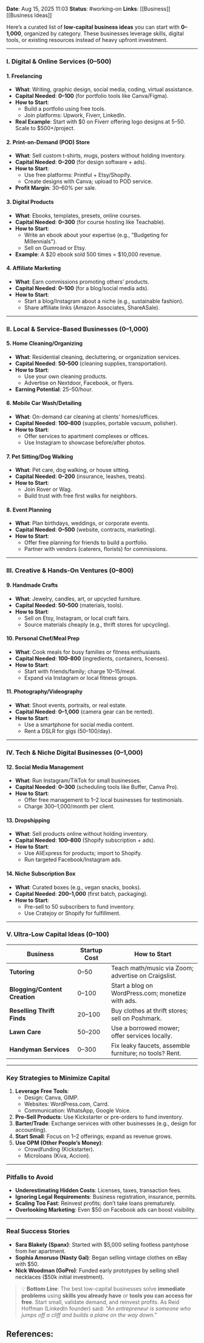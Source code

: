 **Date**: Aug 15, 2025 11:03
**Status**: #working-on
**Links**: [[Business]] [[Business Ideas]]



Here’s a curated list of **low-capital business ideas** you can start with **$0–$1,000**, organized by category. These businesses leverage skills, digital tools, or existing resources instead of heavy upfront investment.

---

### **I. Digital & Online Services ($0–$500)**  
#### **1. Freelancing**  
- **What**: Writing, graphic design, social media, coding, virtual assistance.  
- **Capital Needed**: **$0–$100** (for portfolio tools like Canva/Figma).  
- **How to Start**:  
  - Build a portfolio using free tools.  
  - Join platforms: Upwork, Fiverr, LinkedIn.  
- **Real Example**: Start with $0 on Fiverr offering logo designs at $5–$50. Scale to $500+/project.  

#### **2. Print-on-Demand (POD) Store**  
- **What**: Sell custom t-shirts, mugs, posters without holding inventory.  
- **Capital Needed**: **$0–$200** (for design software + ads).  
- **How to Start**:  
  - Use free platforms: Printful + Etsy/Shopify.  
  - Create designs with Canva; upload to POD service.  
- **Profit Margin**: 30–60% per sale.  

#### **3. Digital Products**  
- **What**: Ebooks, templates, presets, online courses.  
- **Capital Needed**: **$0–$300** (for course hosting like Teachable).  
- **How to Start**:  
  - Write an ebook about your expertise (e.g., "Budgeting for Millennials").  
  - Sell on Gumroad or Etsy.  
- **Example**: A $20 ebook sold 500 times = $10,000 revenue.  

#### **4. Affiliate Marketing**  
- **What**: Earn commissions promoting others’ products.  
- **Capital Needed**: **$0–$100** (for a blog/social media ads).  
- **How to Start**:  
  - Start a blog/Instagram about a niche (e.g., sustainable fashion).  
  - Share affiliate links (Amazon Associates, ShareASale).  

---

### **II. Local & Service-Based Businesses ($0–$1,000)**  
#### **5. Home Cleaning/Organizing**  
- **What**: Residential cleaning, decluttering, or organization services.  
- **Capital Needed**: **$50–$500** (cleaning supplies, transportation).  
- **How to Start**:  
  - Use your own cleaning products.  
  - Advertise on Nextdoor, Facebook, or flyers.  
- **Earning Potential**: $25–$50/hour.  

#### **6. Mobile Car Wash/Detailing**  
- **What**: On-demand car cleaning at clients’ homes/offices.  
- **Capital Needed**: **$100–$800** (supplies, portable vacuum, polisher).  
- **How to Start**:  
  - Offer services to apartment complexes or offices.  
  - Use Instagram to showcase before/after photos.  

#### **7. Pet Sitting/Dog Walking**  
- **What**: Pet care, dog walking, or house sitting.  
- **Capital Needed**: **$0–$200** (insurance, leashes, treats).  
- **How to Start**:  
  - Join Rover or Wag.  
  - Build trust with free first walks for neighbors.  

#### **8. Event Planning**  
- **What**: Plan birthdays, weddings, or corporate events.  
- **Capital Needed**: **$0–$500** (website, contracts, marketing).  
- **How to Start**:  
  - Offer free planning for friends to build a portfolio.  
  - Partner with vendors (caterers, florists) for commissions.  

---

### **III. Creative & Hands-On Ventures ($0–$800)**  
#### **9. Handmade Crafts**  
- **What**: Jewelry, candles, art, or upcycled furniture.  
- **Capital Needed**: **$50–$500** (materials, tools).  
- **How to Start**:  
  - Sell on Etsy, Instagram, or local craft fairs.  
  - Source materials cheaply (e.g., thrift stores for upcycling).  

#### **10. Personal Chef/Meal Prep**  
- **What**: Cook meals for busy families or fitness enthusiasts.  
- **Capital Needed**: **$100–$800** (ingredients, containers, licenses).  
- **How to Start**:  
  - Start with friends/family; charge $10–$15/meal.  
  - Expand via Instagram or local fitness groups.  

#### **11. Photography/Videography**  
- **What**: Shoot events, portraits, or real estate.  
- **Capital Needed**: **$0–$1,000** (camera gear can be rented).  
- **How to Start**:  
  - Use a smartphone for social media content.  
  - Rent a DSLR for gigs ($50–$100/day).  

---

### **IV. Tech & Niche Digital Businesses ($0–$1,000)**  
#### **12. Social Media Management**  
- **What**: Run Instagram/TikTok for small businesses.  
- **Capital Needed**: **$0–$300** (scheduling tools like Buffer, Canva Pro).  
- **How to Start**:  
  - Offer free management to 1–2 local businesses for testimonials.  
  - Charge $300–$1,000/month per client.  

#### **13. Dropshipping**  
- **What**: Sell products online without holding inventory.  
- **Capital Needed**: **$100–$800** (Shopify subscription + ads).  
- **How to Start**:  
  - Use AliExpress for products; import to Shopify.  
  - Run targeted Facebook/Instagram ads.  

#### **14. Niche Subscription Box**  
- **What**: Curated boxes (e.g., vegan snacks, books).  
- **Capital Needed**: **$200–$1,000** (first batch, packaging).  
- **How to Start**:  
  - Pre-sell to 50 subscribers to fund inventory.  
  - Use Cratejoy or Shopify for fulfillment.  

---

### **V. Ultra-Low Capital Ideas ($0–$100)**  
| **Business**               | **Startup Cost** | **How to Start**                                  |  
|----------------------------|------------------|--------------------------------------------------|  
| **Tutoring**               | $0–$50           | Teach math/music via Zoom; advertise on Craigslist. |  
| **Blogging/Content Creation** | $0–$100        | Start a blog on WordPress.com; monetize with ads. |  
| **Reselling Thrift Finds**  | $20–$100         | Buy clothes at thrift stores; sell on Poshmark.   |  
| **Lawn Care**              | $50–$200         | Use a borrowed mower; offer services locally.     |  
| **Handyman Services**      | $0–$300          | Fix leaky faucets, assemble furniture; no tools? Rent. |  

---

### **Key Strategies to Minimize Capital**  
1. **Leverage Free Tools**:  
   - Design: Canva, GIMP.  
   - Websites: WordPress.com, Carrd.  
   - Communication: WhatsApp, Google Voice.  
2. **Pre-Sell Products**: Use Kickstarter or pre-orders to fund inventory.  
3. **Barter/Trade**: Exchange services with other businesses (e.g., design for accounting).  
4. **Start Small**: Focus on 1–2 offerings; expand as revenue grows.  
5. **Use OPM (Other People’s Money)**:  
   - Crowdfunding (Kickstarter).  
   - Microloans (Kiva, Accion).  

---

### **Pitfalls to Avoid**  
- **Underestimating Hidden Costs**: Licenses, taxes, transaction fees.  
- **Ignoring Legal Requirements**: Business registration, insurance, permits.  
- **Scaling Too Fast**: Reinvest profits; don’t take loans prematurely.  
- **Overlooking Marketing**: Even $50 on Facebook ads can boost visibility.  

---

### **Real Success Stories**  
- **Sara Blakely (Spanx)**: Started with $5,000 selling footless pantyhose from her apartment.  
- **Sophia Amoruso (Nasty Gal)**: Began selling vintage clothes on eBay with $50.  
- **Nick Woodman (GoPro)**: Funded early prototypes by selling shell necklaces ($50k initial investment).  

> 💡 **Bottom Line**: The best low-capital businesses solve **immediate problems** using **skills you already have** or **tools you can access for free**. Start small, validate demand, and reinvest profits. As Reid Hoffman (LinkedIn founder) said: *"An entrepreneur is someone who jumps off a cliff and builds a plane on the way down."*

## References: